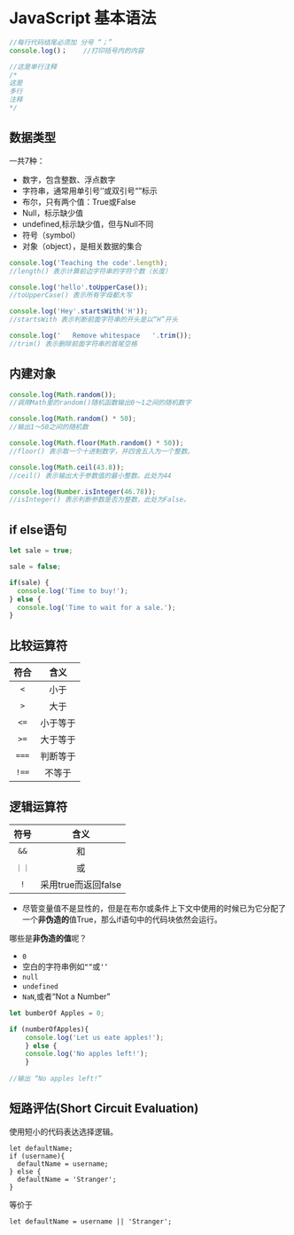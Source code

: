 # JavaScript 基本语法
```javascript
//每行代码结尾必须加 分号 “；”
console.log()；    //打印括号内的内容

//这是单行注释
/*
这是
多行
注释
*/


```

## 数据类型
一共7种：
- 数字，包含整数、浮点数字
- 字符串，通常用单引号‘’或双引号“”标示
- 布尔，只有两个值：True或False
- Null，标示缺少值
- undefined,标示缺少值，但与Null不同
- 符号（symbol）
- 对象（object），是相关数据的集合

```javascript
console.log('Teaching the code'.length);
//length() 表示计算前边字符串的字符个数（长度）

console.log('hello'.toUpperCase());
//toUpperCase() 表示所有字母都大写

console.log('Hey'.startsWith('H'));
//startsWith 表示判断前面字符串的开头是以“H”开头

console.log('   Remove whitespace   '.trim());
//trim() 表示删除前面字符串的首尾空格

```

## 内建对象

```javascript
console.log(Math.random());
//调用Math里的random()随机函数输出0～1之间的随机数字

console.log(Math.random() * 50);
//输出1～50之间的随机数

console.log(Math.floor(Math.random() * 50));
//floor() 表示取一个十进制数字，并四舍五入为一个整数。

console.log(Math.ceil(43.8));
//ceil() 表示输出大于参数值的最小整数。此处为44

console.log(Number.isInteger(46.78));
//isInteger() 表示判断参数是否为整数，此处为False。


```

## if else语句

```javascript
let sale = true;

sale = false;

if(sale) {
  console.log('Time to buy!');
} else {
  console.log('Time to wait for a sale.');
}
```

## 比较运算符

符合|含义
:--:|:--:
`<`|小于
`>`|大于
`<=`|小于等于
`>=`|大于等于
`===`|判断等于
`!==`|不等于

## 逻辑运算符

|符号|含义|
|:--:|:--:|
|`&&` | 和 |
| `｜｜`  | 或 |
|`!` | 采用true而返回false|


- 尽管变量值不是显性的，但是在布尔或条件上下文中使用的时候已为它分配了一个**非伪造的**值True，那么if语句中的代码块依然会运行。  

哪些是**非伪造的值**呢？
- `0`
- 空白的字符串例如`“”`或`‘’`
- `null`
- `undefined`
- `NaN`,或者“Not a Number”

```javascript
let bumberOf Apples = 0;

if (numberOfApples){
    console.log('Let us eate apples!');
    } else {
    console.log('No apples left!');
    }
    
//输出 “No apples left!”
```

## 短路评估(Short Circuit Evaluation)
使用短小的代码表达选择逻辑。

```javascript{.line-numbers}
let defaultName;
if (username){
  defaultName = username;
} else {
  defaultName = 'Stranger';
}
```

等价于

```javascript{.line-numbers}
let defaultName = username || 'Stranger';
```
